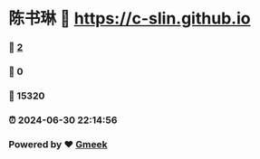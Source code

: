 # 陈书琳 :link: https://c-slin.github.io 
### :page_facing_up: [2](https://c-slin.github.io/tag.html) 
### :speech_balloon: 0 
### :hibiscus: 15320 
### :alarm_clock: 2024-06-30 22:14:56 
### Powered by :heart: [Gmeek](https://github.com/Meekdai/Gmeek)
